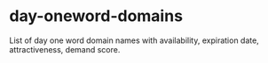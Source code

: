 # day-oneword-domains
List of day one word domain names with availability, expiration date, attractiveness, demand score.
